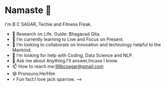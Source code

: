 # Namaste 🙏
[email-icon]: https://img.icons8.com/color/48/000000/message-squared.png
[99bcssagar@gmail.com]: mailto:99bcsagar@gmail.com
[linkedin-icon]: https://img.icons8.com/color/48/000000/linkedin.png
[Linkedin]: https://www.linkedin.com/in/
[github-icon]: https://img.icons8.com/color/48/000000/github--v1.png
[GitHub]: https://github.com/99bcsagar

I'm B C SAGAR, Techie and Fitness Freak.
- 🔭 Research on Life.   Guide: Bhagavad Gita.
- 🌱 I’m currently learning to Live and Focus on Present.
- 👯 I’m looking to collaborate on Innovation and technology helpful to the Mankind.
- 🤔 I’m looking for help with Coding, Data Science and NLP.
- 💬 Ask me about Anything.I'll answer,Incase I know.
- 📫 How to reach me:99bcsagar@gmail.com
- 😄 Pronouns:He/Him
- ⚡ Fun fact:I love jack sparrow.
-->
